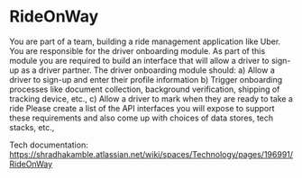 # RideOnWay

You are part of a team, building a ride management application like Uber. You are responsible for the
driver onboarding module. As part of this module you are required to build an interface that will allow a
driver to sign-up as a driver partner. The driver onboarding module should:
a) Allow a driver to sign-up and enter their profile information
b) Trigger onboarding processes like document collection, background verification, shipping of
tracking device, etc.,
c) Allow a driver to mark when they are ready to take a ride
Please create a list of the API interfaces you will expose to support these requirements and also come up
with choices of data stores, tech stacks, etc.,

Tech documentation: https://shradhakamble.atlassian.net/wiki/spaces/Technology/pages/196991/RideOnWay
